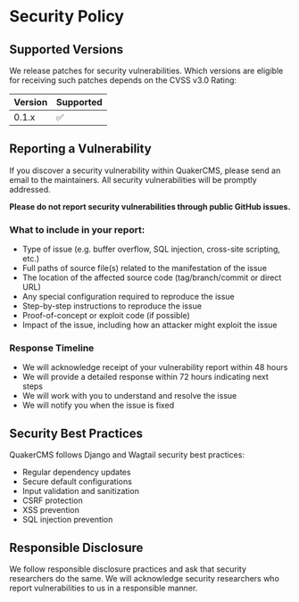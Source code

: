 # Security Policy

## Supported Versions

We release patches for security vulnerabilities. Which versions are eligible for receiving such patches depends on the CVSS v3.0 Rating:

| Version | Supported          |
| ------- | ------------------ |
| 0.1.x   | :white_check_mark: |

## Reporting a Vulnerability

If you discover a security vulnerability within QuakerCMS, please send an email to the maintainers. All security vulnerabilities will be promptly addressed.

**Please do not report security vulnerabilities through public GitHub issues.**

### What to include in your report:

- Type of issue (e.g. buffer overflow, SQL injection, cross-site scripting, etc.)
- Full paths of source file(s) related to the manifestation of the issue
- The location of the affected source code (tag/branch/commit or direct URL)
- Any special configuration required to reproduce the issue
- Step-by-step instructions to reproduce the issue
- Proof-of-concept or exploit code (if possible)
- Impact of the issue, including how an attacker might exploit the issue

### Response Timeline

- We will acknowledge receipt of your vulnerability report within 48 hours
- We will provide a detailed response within 72 hours indicating next steps
- We will work with you to understand and resolve the issue
- We will notify you when the issue is fixed

## Security Best Practices

QuakerCMS follows Django and Wagtail security best practices:

- Regular dependency updates
- Secure default configurations
- Input validation and sanitization
- CSRF protection
- XSS prevention
- SQL injection prevention

## Responsible Disclosure

We follow responsible disclosure practices and ask that security researchers do the same. We will acknowledge security researchers who report vulnerabilities to us in a responsible manner.
